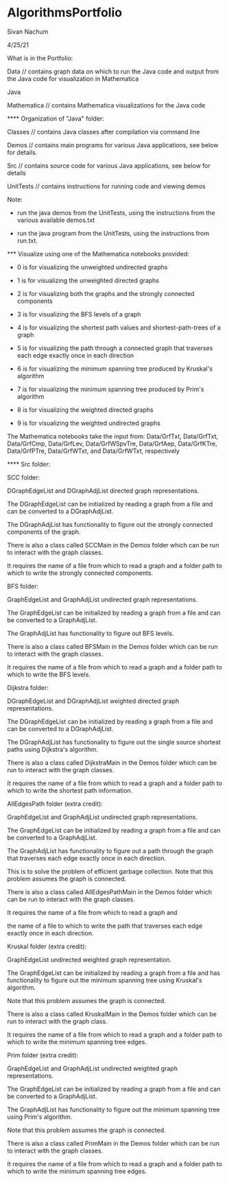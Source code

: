 # AlgorithmsPortfolio
Sivan Nachum

4/25/21



What is in the Portfolio:

Data // contains graph data on which to run the Java code and output from the Java code for visualization in Mathematica

Java

Mathematica // contains Mathematica visualizations for the Java code



**** Organization of "Java" folder:

Classes // contains Java classes after compilation via command line

Demos // contains main programs for various Java applications, see below for details.

Src // contains source code for various Java applications, see below for details

UnitTests // contains instructions for running code and viewing demos



Note: 

- run the java demos from the UnitTests, using the instructions from the various available demos.txt

- run the java program from the UnitTests, using the instructions from run.txt.




*** Visualize using one of the Mathematica notebooks provided:

- 0 is for visualizing the unweighted undirected graphs

- 1 is for visualizing the unweighted directed graphs

- 2 is for visualizing both the graphs and the strongly connected components

- 3 is for visualizing the BFS levels of a graph

- 4 is for visualizing the shortest path values and shortest-path-trees of a graph

- 5 is for visualizing the path through a connected graph that traverses each edge exactly once in each direction

- 6 is for visualizing the minimum spanning tree produced by Kruskal's algorithm

- 7 is for visualizing the minimum spanning tree produced by Prim's algorithm

- 8 is for visualizing the weighted directed graphs

- 9 is for visualizing the weighted undirected graphs


The Mathematica notebooks take the input from:
Data/GrfTxt, Data/GrfTxt, Data/GrfCmp, Data/GrfLev, Data/GrfWSpvTre, Data/GrfAep, Data/GrfKTre, Data/GrfPTre, Data/GrfWTxt, and Data/GrfWTxt, respectively




**** Src folder:

SCC folder:

DGraphEdgeList and DGraphAdjList directed graph representations. 

The DGraphEdgeList can be initialized by reading a graph from a file and can be converted to a DGraphAdjList. 

The DGraphAdjList has functionality to figure out the strongly connected components of the graph.

There is also a class called SCCMain in the Demos folder which can be run to interact with the graph classes.

It requires the name of a file from which to read a graph and a folder path to which to write the strongly connected components.



BFS folder:

GraphEdgeList and GraphAdjList undirected graph representations. 

The GraphEdgeList can be initialized by reading a graph from a file and can be converted to a GraphAdjList. 

The GraphAdjList has functionality to figure out BFS levels.

There is also a class called BFSMain in the Demos folder which can be run to interact with the graph classes.

It requires the name of a file from which to read a graph and a folder path to which to write the BFS levels.




Dijkstra folder:

DGraphEdgeList and DGraphAdjList weighted directed graph representations. 

The DGraphEdgeList can be initialized by reading a graph from a file and can be converted to a DGraphAdjList. 

The DGraphAdjList has functionality to figure out the single source shortest paths using Dijkstra's algorithm.

There is also a class called DijkstraMain in the Demos folder which can be run to interact with the graph classes.

It requires the name of a file from which to read a graph and a folder path to which to write the shortest path information.




AllEdgesPath folder (extra credit):

GraphEdgeList and GraphAdjList undirected graph representations. 

The GraphEdgeList can be initialized by reading a graph from a file and can be converted to a GraphAdjList. 

The GraphAdjList has functionality to figure out a path through the graph that traverses each edge exactly once in each direction.

This is to solve the problem of efficient garbage collection. Note that this problem assumes the graph is connected.

There is also a class called AllEdgesPathMain in the Demos folder which can be run to interact with the graph classes.

It requires the name of a file from which to read a graph and 

the name of a file to which to write the path that traverses each edge exactly once in each direction.




Kruskal folder (extra credit):

GraphEdgeList undirected weighted graph representation. 

The GraphEdgeList can be initialized by reading a graph from a file and has functionality to figure out the minimum spanning tree using Kruskal's algorithm.

Note that this problem assumes the graph is connected.


There is also a class called KruskalMain in the Demos folder which can be run to interact with the graph class.

It requires the name of a file from which to read a graph and a folder path to which to write the minimum spanning tree edges.




Prim folder (extra credit):

GraphEdgeList and GraphAdjList undirected weighted graph representations. 

The GraphEdgeList can be initialized by reading a graph from a file and can be converted to a GraphAdjList. 

The GraphAdjList has functionality to figure out the minimum spanning tree using Prim's algorithm.

Note that this problem assumes the graph is connected.

There is also a class called PrimMain in the Demos folder which can be run to interact with the graph classes.

It requires the name of a file from which to read a graph and a folder path to which to write the minimum spanning tree edges.
